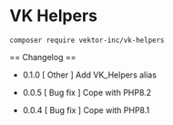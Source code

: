 # VK Helpers

```
composer require vektor-inc/vk-helpers
```

== Changelog ==

* 0.1.0
  [ Other ] Add VK_Helpers alias

* 0.0.5
  [ Bug fix ] Cope with PHP8.2

* 0.0.4
  [ Bug fix ] Cope with PHP8.1
